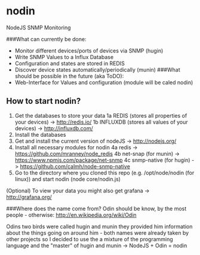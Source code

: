 nodin
=====

NodeJS SNMP Monitoring

###What can currently be done:
- Monitor different devices/ports of devices via SNMP (hugin)
- Write SNMP Values to a Influx Database
- Configuration and states are stored in REDIS
- Discover device states automatically/periodically (munin)
###What should be possible in the future (aka ToDO):
- Web-Interface for Values and configuration (module will be caled nodin)
## How to start nodin?

1. Get the databases to store your data 
1a REDIS (stores all properties of your devices) -> http://redis.io/ 
1b INFLUXDB (stores all values of your devices) -> http://influxdb.com/
2. Install the databases
3. Get and install the current version of nodeJS -> http://nodejs.org/
4. Install all necessary modules for nodin
4a redis -> https://github.com/mranney/node_redis
4b net-snap (for munin) -> https://www.npmjs.com/package/net-snmp
4c snmp-native (for hugin) -> https://github.com/calmh/node-snmp-native
5. Go to the directory where you cloned this repo (e.g. /opt/node/nodin (for linux)) and start nodin (node core/nodin.js)

(Optional)
To view your data you might also get grafana -> http://grafana.org/

###Where does the name come from?
Odin should be know, by the most people - otherwise: http://en.wikipedia.org/wiki/Odin 

Odins two birds were called hugin and munin they provided him information about the things going on around him - both names were already taken by other projects so I decided to use the a mixture of the programming language and the "master" of hugin and munin -> NodeJS + Odin = nodin
